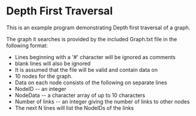 Depth First Traversal
=====================

This is an example program demonstrating Depth first traversal of a graph.

The graph it searches is provided by the included Graph.txt file in the following format:

+ Lines beginning with a '#' character will be ignored as comments
+ blank lines will also be ignored
+ It is assumed that the file will be valid and contain data on
+ 10 nodes for the graph.
+ Data on each node consists of the following on separate lines
+ NodeID -- an integer
+ NodeData -- a character array of up to 10 characters
+ Number of links -- an integer giving the number of links to other nodes
+ The next N lines will list the NodeIDs of the links 
